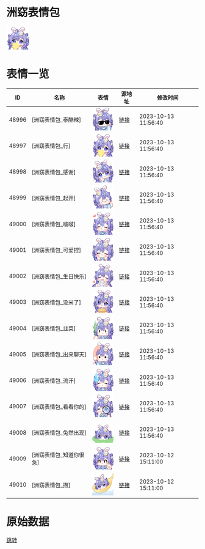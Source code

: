 # 洲窈表情包

<img src="./cover.png" height="60" alt="cover" />

# 表情一览

|ID|名称|表情|源地址|修改时间|
|----|----|----|----|----|
|48996|[洲窈表情包_泰酷辣]|<img src="./pic/048996_%5B洲窈表情包_泰酷辣%5D.png" height="60" alt="泰酷辣"/>|[链接](https://i0.hdslb.com/bfs/garb/fd5a1eb51f01439aa6c57d5f9e3bab433629e086.png)|2023-10-13 11:56:40|
|48997|[洲窈表情包_行]|<img src="./pic/048997_%5B洲窈表情包_行%5D.png" height="60" alt="行"/>|[链接](https://i0.hdslb.com/bfs/garb/b85dfe4d8955faaff17117ca0f10464d568b9060.png)|2023-10-13 11:56:40|
|48998|[洲窈表情包_感谢]|<img src="./pic/048998_%5B洲窈表情包_感谢%5D.png" height="60" alt="感谢"/>|[链接](https://i0.hdslb.com/bfs/garb/043132372518d144e5cc1461b75ed5890801070b.png)|2023-10-13 11:56:40|
|48999|[洲窈表情包_起开]|<img src="./pic/048999_%5B洲窈表情包_起开%5D.png" height="60" alt="起开"/>|[链接](https://i0.hdslb.com/bfs/garb/e7e73bf6acc593f99e9ed7d70610df83946277c3.png)|2023-10-13 11:56:40|
|49000|[洲窈表情包_啵啵]|<img src="./pic/049000_%5B洲窈表情包_啵啵%5D.png" height="60" alt="啵啵"/>|[链接](https://i0.hdslb.com/bfs/garb/736c7dce1758fcc479e10171ddb3b34d36b6ee70.png)|2023-10-13 11:56:40|
|49001|[洲窈表情包_可爱捏]|<img src="./pic/049001_%5B洲窈表情包_可爱捏%5D.png" height="60" alt="可爱捏"/>|[链接](https://i0.hdslb.com/bfs/garb/2a9bfd11e8a503311103fdfa02eb77bf6d73f8dd.png)|2023-10-13 11:56:40|
|49002|[洲窈表情包_生日快乐]|<img src="./pic/049002_%5B洲窈表情包_生日快乐%5D.png" height="60" alt="生日快乐"/>|[链接](https://i0.hdslb.com/bfs/garb/6f5be85b8d8ca4bb3a778e991add45b1f7f1eb2e.png)|2023-10-13 11:56:40|
|49003|[洲窈表情包_没米了]|<img src="./pic/049003_%5B洲窈表情包_没米了%5D.png" height="60" alt="没米了"/>|[链接](https://i0.hdslb.com/bfs/garb/64d84f5ad577fee4d0bf8049d2b1a4054d5bf5b4.png)|2023-10-13 11:56:40|
|49004|[洲窈表情包_韭菜]|<img src="./pic/049004_%5B洲窈表情包_韭菜%5D.png" height="60" alt="韭菜"/>|[链接](https://i0.hdslb.com/bfs/garb/4276c185610463f528990b0b0646e3fa9a4425ad.png)|2023-10-13 11:56:40|
|49005|[洲窈表情包_出来聊天]|<img src="./pic/049005_%5B洲窈表情包_出来聊天%5D.png" height="60" alt="出来聊天"/>|[链接](https://i0.hdslb.com/bfs/garb/7d4f43b39678b5efdbf14e78394a554a86da6bb5.png)|2023-10-13 11:56:40|
|49006|[洲窈表情包_流汗]|<img src="./pic/049006_%5B洲窈表情包_流汗%5D.png" height="60" alt="流汗"/>|[链接](https://i0.hdslb.com/bfs/garb/c7e89858b163094e05d1b6fa2ba60efdf025c20f.png)|2023-10-13 11:56:40|
|49007|[洲窈表情包_看看你的]|<img src="./pic/049007_%5B洲窈表情包_看看你的%5D.png" height="60" alt="看看你的"/>|[链接](https://i0.hdslb.com/bfs/garb/848ae2f67a1234df5e09a01c6aaefffc05018646.png)|2023-10-13 11:56:40|
|49008|[洲窈表情包_兔然出现]|<img src="./pic/049008_%5B洲窈表情包_兔然出现%5D.png" height="60" alt="兔然出现"/>|[链接](https://i0.hdslb.com/bfs/garb/5393faed07ea3d25ecb3516a757a8d1aca3c101c.png)|2023-10-13 11:56:40|
|49009|[洲窈表情包_知道你很急]|<img src="./pic/049009_%5B洲窈表情包_知道你很急%5D.png" height="60" alt="知道你很急"/>|[链接](https://i0.hdslb.com/bfs/garb/06a9a18b75d1af657cd55f34aa7acf31cd9b3774.png)|2023-10-12 15:11:00|
|49010|[洲窈表情包_捞]|<img src="./pic/049010_%5B洲窈表情包_捞%5D.png" height="60" alt="捞"/>|[链接](https://i0.hdslb.com/bfs/garb/f7026fbd5e28a01b560f6afdecd50f6937fea5f8.png)|2023-10-12 15:11:00|

# 原始数据

[跳转](./raw.json)

